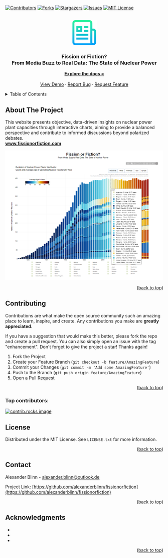 <a id="readme-top"></a>

[![Contributors][contributors-shield]][contributors-url]
[![Forks][forks-shield]][forks-url]
[![Stargazers][stars-shield]][stars-url]
[![Issues][issues-shield]][issues-url]
[![MIT License][license-shield]][license-url]



<!-- PROJECT LOGO -->
<br />
<div align="center">
  <a href="https://github.com/alexanderblinn/fissionorfiction">
    <img src="images/logo.png" alt="Logo" width="80" height="80">
  </a>

<h3 align="center">Fission or Fiction?<br />From Media Buzz to Real Data: The State of Nuclear Power</h3>

  <p align="center">
    <a href="https://github.com/alexanderblinn/fissionorfiction"><strong>Explore the docs »</strong></a>
    <br />
    <br />
    <a href="https://github.com/alexanderblinn/fissionorfiction">View Demo</a>
    ·
    <a href="https://github.com/alexanderblinn/fissionorfiction/issues/new?labels=bug&template=bug-report---.md">Report Bug</a>
    ·
    <a href="https://github.com/alexanderblinn/fissionorfiction/issues/new?labels=enhancement&template=feature-request---.md">Request Feature</a>
  </p>
</div>



<!-- TABLE OF CONTENTS -->
<details>
  <summary>Table of Contents</summary>
  <ol>
    <li>
      <a href="#about-the-project">About The Project</a>
    <li><a href="#contributing">Contributing</a></li>
    <li><a href="#license">License</a></li>
    <li><a href="#contact">Contact</a></li>
    <li><a href="#acknowledgments">Acknowledgments</a></li>
  </ol>
</details>



<!-- ABOUT THE PROJECT -->
## About The Project

This website presents objective, data-driven insights on nuclear power plant capacities through interactive charts, aiming to provide a balanced perspective and contribute to informed discussions beyond polarized debates.
<br />
<a href="https://fissionorfiction.com"><strong>www.fissionorfiction.com</strong></a>
<br />

[![Product Name Screen Shot][product-screenshot]](https://fissionorfiction.com)

<p align="right">(<a href="#readme-top">back to top</a>)</p>


<!-- CONTRIBUTING -->
## Contributing

Contributions are what make the open source community such an amazing place to learn, inspire, and create. Any contributions you make are **greatly appreciated**.

If you have a suggestion that would make this better, please fork the repo and create a pull request. You can also simply open an issue with the tag "enhancement".
Don't forget to give the project a star! Thanks again!

1. Fork the Project
2. Create your Feature Branch (`git checkout -b feature/AmazingFeature`)
3. Commit your Changes (`git commit -m 'Add some AmazingFeature'`)
4. Push to the Branch (`git push origin feature/AmazingFeature`)
5. Open a Pull Request

<p align="right">(<a href="#readme-top">back to top</a>)</p>

### Top contributors:

<a href="https://github.com/alexanderblinn/fissionorfiction/graphs/contributors">
  <img src="https://contrib.rocks/image?repo=alexanderblinn/fissionorfiction" alt="contrib.rocks image" />
</a>



<!-- LICENSE -->
## License

Distributed under the MIT License. See `LICENSE.txt` for more information.

<p align="right">(<a href="#readme-top">back to top</a>)</p>



<!-- CONTACT -->
## Contact

Alexander Blinn - alexander.blinn@outlook.de

Project Link: [https://github.com/alexanderblinn/fissionorfiction](https://github.com/alexanderblinn/fissionorfiction)

<p align="right">(<a href="#readme-top">back to top</a>)</p>



<!-- ACKNOWLEDGMENTS -->
## Acknowledgments

* []()
* []()
* []()

<p align="right">(<a href="#readme-top">back to top</a>)</p>



<!-- MARKDOWN LINKS & IMAGES -->
<!-- https://www.markdownguide.org/basic-syntax/#reference-style-links -->
[contributors-shield]: https://img.shields.io/github/contributors/alexanderblinn/fissionorfiction.svg?style=for-the-badge
[contributors-url]: https://github.com/alexanderblinn/fissionorfiction/graphs/contributors
[forks-shield]: https://img.shields.io/github/forks/alexanderblinn/fissionorfiction.svg?style=for-the-badge
[forks-url]: https://github.com/alexanderblinn/fissionorfiction/network/members
[stars-shield]: https://img.shields.io/github/stars/alexanderblinn/fissionorfiction.svg?style=for-the-badge
[stars-url]: https://github.com/alexanderblinn/fissionorfiction/stargazers
[issues-shield]: https://img.shields.io/github/issues/alexanderblinn/fissionorfiction.svg?style=for-the-badge
[issues-url]: https://github.com/alexanderblinn/fissionorfiction/issues
[license-shield]: https://img.shields.io/github/license/alexanderblinn/fissionorfiction.svg?style=for-the-badge
[license-url]: https://github.com/alexanderblinn/fissionorfiction/blob/master/LICENSE.txt
[product-screenshot]: images/screenshot.png
